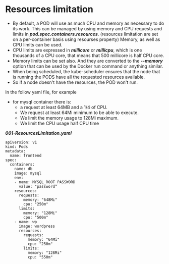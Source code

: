 # Resources limitation

* By default, a POD will use as much CPU and memory as necessary to do its work.
  This can be managed by using memory and CPU requests and limits in ***pod.spec.containers.resources***. 
  (resources limitation are set on a per-container basis using resourses property)
  Memory, as well as CPU limits can be used.
* CPU limits are expressed in ***millicore*** or ***millicpu***, which is one thousands of a CPU core, that means that 500 millicore is half CPU core. 
* Memory limits can be set also. And they are converted to the ***--memory*** option that can be used by the Docker run command or anything similar.
* When being scheduled, the kube-scheduler ensures that the node that is running the PODS have all the requested resources available.
* So if a node doesn't have the resources, the POD won't run.


In the follow yaml file, for example
* for mysql container there is:
    * a request at least 64MB and a 1/4 of CPU.
    * We request at least 64Mi minimum to be able to execute.
    * We limit the memory usage to 128Mi maximum.
    * We limit the CPU usage half CPU time

***001-ResourcesLimitation.yaml***
```
apiversion: v1
kind: Pods
metadata:
  name: frontend
spec:
  containers:
    name: db
    image: mysql
    env:
    - name: MYSQL_ROOT_PASSWORD
      value: "password"
    resources:
      requests:
        memory: "648Mi"
        cpu: "250m"
      limits:
        memory: "128Mi"
        cpu: "500m"
    - name: wp
      image: wordpress
      resources:
        requests:
          memory: "64Mi"
          cpu: "250m"
        limits:
          memory: "128Mi"
          cpu: "550m"
```
